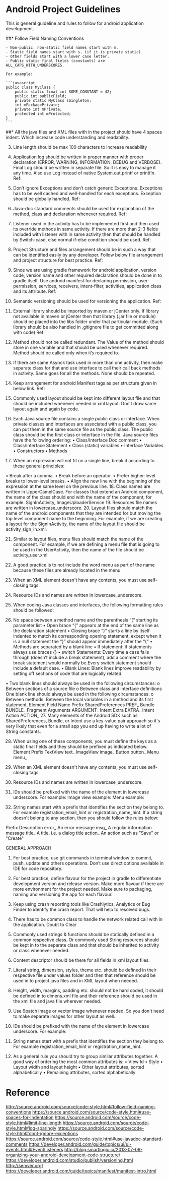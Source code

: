 # Android Project Guidelines

This is general guideline and rules to follow for android application development.

##* Follow Field Naming Conventions

	- Non-public, non-static field names start with m.
	- Static field names start with s. (if it is private static)
	- Other fields start with a lower case letter.
	- Public static final fields (constants) are ALL_CAPS_WITH_UNDERSCORES.

	For example:
	
	```javascript
	public class MyClass {
		public static final int SOME_CONSTANT = 42;
		public int publicField;
		private static MyClass sSingleton;
		int mPackagePrivate;
		private int mPrivate;
		protected int mProtected;
	}
	```

##* All the java files and XML files with in the project should have 4 spaces indent. Which increase code understanding and readability.

3.	Line length should be max 100 characters to increase readability
	
4.	Application log should be written in proper manner with proper declaration (ERROR, WARNING, INFORMATION, DEBUG and VERBOSE). Final Log should be written in separate file. So it is easy to manage it any time. Also use Log instead of native System.out.printf or printfln.
Ref: 
5.	Don’t ignore Exceptions and don’t catch generic Exceptions. Exceptions has to be well cached and well-handled for each exceptions. Exception should be globally handled.
	Ref: 

6.	Java-doc standard comments should be used for explanation of the method, class and declaration whenever required.
Ref: 
	
7.	Listener used in the activity has to be implemented first and then used its override methods in same activity. If there are more than 2-3 fields included with listener with in same activity then that should be handled by Switch-case, else normal if-else condition should be used.
	Ref: 
8.	Project Structure and files arrangement should be in such a way that can be identified easily by any developer. Follow below file arrangement and project structure for best practice.
Ref:

9.	Since we are using gradle framework for android application, version code, version name and other required declaration should be done in to gradle itself.
Use android manifest for declaring permission, user-permission, services, receivers, intent-filter, activities, application class and its attribute.
	Ref: 
10.	Semantic versioning should be used for versioning the application.
	Ref: 

11.	External library should be imported by maven or jCenter only. If library not available in maven or jCenter then that library (.jar file or module) should be placed into the libs folder under that particular module. (Such library should be also handled in .gitignore file to get committed along with code)
Ref: 

12.	Method should not be called redundant. The Value of the method should store in one variable and that should be used whenever required. Method should be called only when it’s required to.

13.	If there are same Asynck task used in more than one activity, then make separate class for that and use interface to call their call back methods in activity. Same goes for all the methods. None should be repeated.

14.	Keep arrangement for android Manifest tags as per structure given in below link.
Ref: 
15.	Commonly used layout should be kept into different layout file and that should be included whenever needed in xml layout. Don’t draw same layout again and again by code.

16.	Each Java source file contains a single public class or interface. When private classes and interfaces are associated with a public class, you can put them in the same source file as the public class. The public class should be the first class or interface in the file.
Java source files have the following ordering: 
•	Class/Interface Doc comment
•	Class/Interface Statement
•	Class (static) variables
•	Interface Variables
•	Constructors
•	Methods

17.	When an expression will not fit on a single line, break it according to these general principles:

•	Break after a comma.
•	Break before an operator. 
•	Prefer higher-level breaks to lower-level breaks. 
•	Align the new line with the beginning of the expression at the same level on the previous line. 
18.	Class names are written in UpperCamelCase.
For classes that extend an Android component, the name of the class should end with the name of the component; for example: SignInActivity, ImageUploaderService
19.	Resources file names are written in lowercase_underscore.
20.	Layout files should match the name of the android components that they are intended for but moving the top level component name to the beginning. For example, if we are creating a layout for the SignInActivity, the name of the layout file should be activity_sign_in.xml.

21.	Similar to layout files, menu files should match the name of the component. For example, if we are defining a menu file that is going to be used in the UserActivity, then the name of the file should be activity_user.xml

22.	A good practice is to not include the word menu as part of the name because these files are already located in the menu

23.	When an XML element doesn't have any contents, you must use self-closing tags.
24.	Resource IDs and names are written in lowercase_underscore.
25.	When coding Java classes and interfaces, the following formatting rules should be followed: 

26.	No space between a method name and the parenthesis “(“ starting its parameter list 
•	Open brace “{” appears at the end of the same line as the declaration statement
•	Closing brace “}” starts a line by itself indented to match its corresponding opening statement, except when it is a null statement the “}” should appear immediately after the “{“
•	Methods are separated by a blank line
•	If statement: if statements always use braces {}
•	switch Statements: Every time a case falls through (doesn’t include a break statement), add a comment where the break statement would normally be.Every switch statement should include a default case.
•	Blank Lines: Blank lines improve readability by setting off sections of code that are logically related. 

•	Two blank lines should always be used in the following circumstances: 
o	Between sections of a source file 
o	Between class and interface definitions One blank line should always be used in the following circumstances: 
o	Between methods: Between the local variables in a method and its first statement.
Element	Field Name Prefix
SharedPreferences	PREF_
Bundle	BUNDLE_
Fragment Arguments	ARGUMENT_
Intent Extra	EXTRA_
Intent Action	ACTION_
27.	Many elements of the Android SDK such as SharedPreferences, Bundle, or Intent use a key-value pair approach so it's very likely that even for a small app you end up having to write a lot of String constants.



28.	When using one of these components, you must define the keys as a static final fields and they should be prefixed as indicated below.
Element	Prefix
TextView	text_
ImageView	image_
Button	button_
Menu	menu_





29.	When an XML element doesn't have any contents, you must use self-closing tags.









30.	Resource IDs and names are written in lowercase_underscore.
31.	IDs should be prefixed with the name of the element in lowercase underscore. 
For example:
Image view example:
<ImageView
    android:id="@+id/image_profile"
    android:layout_width="wrap_content"
    android:layout_height="wrap_content" />
Menu example:
<menu>
    <item
        android:id="@+id/menu_done"
        android:title="Done" />
</menu>



32.	String names start with a prefix that identifies the section they belong to. For example registration_email_hint or registration_name_hint. If a string doesn't belong to any section, then you should follow the rules below:

Prefix	Description
error_	An error message
msg_	A regular information message
title_	A title, i.e. a dialog title
action_	An action such as "Save" or "Create"








GENERAL APPROACH

1.	For best practice, use git commands in terminal window to commit, push, update and others operations. Don’t use direct options available in IDE for code repository.

2.	For best practice, define flavour for the project in gradle to differentiate development version and release version. Make more flavour if there are more environment for the project needed. Make sure to packaging, naming and versioning the app for each flavour.

3.	Keep using crash reporting tools like Crashlytics, Analytics or Bug Finder to identify the crash report. That will help to resolved bugs.

4.	There has to be common class to handle the network related call with in the application.
Doubt to Clear

1.	Commonly used strings & functions should be statically defined in a common respective class. Or commonly used String resources should be kept in to the separate class and that should be inherited to activity or class whenever needed.
2.	Content descriptor should be there for all fields in xml layout files.
3.	Literal string, dimension, styles, theme etc. should be defined in their respective file under values folder and then that reference should be used in to project java files and in XML layout when needed.
4.	Height, width, margins, padding etc. should not be hard coded, it should be defined in to dimens.xml file and their reference should be used in the xml file and java file wherever needed.
5.	Use 9patch image or vector image whenever needed. So you don't need to make separate images for other layout as well.
6.	IDs should be prefixed with the name of the element in lowercase underscore. For example:
7.	String names start with a prefix that identifies the section they belong to. For example registration_email_hint or registration_name_hint.

8.	As a general rule you should try to group similar attributes together. A good way of ordering the most common attributes is:
•	View Id
•	Style
•	Layout width and layout height
•	Other layout attributes, sorted alphabetically
•	Remaining attributes, sorted alphabetically


# Reference
http://source.android.com/source/code-style.html#follow-field-naming-conventions
https://source.android.com/source/code-style.html#use-spaces-for-indentation
https://source.android.com/source/code-style.html#limit-line-length
https://source.android.com/source/code-style.html#log-sparingly
https://source.android.com/source/code-style.html#dont-ignore-exceptions
https://source.android.com/source/code-style.html#use-javadoc-standard-comments
https://developer.android.com/guide/topics/ui/ui-events.html#EventListeners
http://blog.smartlogic.io/2013-07-09-organizing-your-android-development-code-structure/
https://developer.android.com/studio/publish/versioning.html
http://semver.org/
https://developer.android.com/guide/topics/manifest/manifest-intro.html